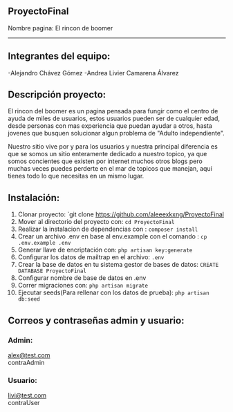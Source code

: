 ## ProyectoFinal

Nombre pagina: El rincon de boomer

---
## Integrantes del equipo:
-Alejandro Chávez Gómez
-Andrea Livier Camarena Álvarez


## Descripción proyecto:

El rincon del boomer es un pagina pensada para fungir como el centro de ayuda de miles de usuarios, estos usuarios pueden ser de cualquier edad, desde personas con mas experiencia que puedan ayudar a otros, hasta jovenes que busquen solucionar algun problema de "Adulto independiente". 

Nuestro sitio vive por y para los usuarios y nuestra principal diferencia es que se somos un sitio enteramente dedicado a nuestro topico, ya que somos concientes que existen por internet muchos otros blogs pero muchas veces puedes perderte en el mar de topicos que manejan, aquí tienes todo lo que necesitas en un mismo lugar. 

## Instalación:

1. Clonar proyecto: `git clone https://github.com/aleeexkxng/ProyectoFinal
2. Mover al directorio del proyecto con: `cd ProyectoFinal`
3. Realizar la instalacion de dependencias con : `composer install`
4. Crear un archivo .env en base al env.example con el comando : `cp .env.example .env`
5. Generar llave de encriptación con: `php artisan key:generate`
6. Configurar los datos de mailtrap en el archivo: `.env`
7. Crear la base de datos en tu sistema gestor de bases de datos: `CREATE DATABASE ProyectoFinal`
8. Configurar nombre de base de datos en .env 
9. Correr migraciones con: `php artisan migrate`
10. Ejecutar seeds(Para rellenar con los datos de prueba): `php artisan db:seed`



## Correos y contraseñas admin y usuario:

### Admin:
alex@test.com<br>
contraAdmin

### Usuario:
livi@test.com<br>
contraUser
